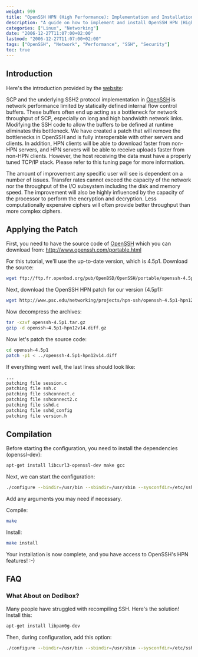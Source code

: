 ```yaml
---
weight: 999
title: "OpenSSH HPN (High Performance): Implementation and Installation"
description: "A guide on how to implement and install OpenSSH HPN (High Performance Enabled) which removes performance bottlenecks in standard OpenSSH."
categories: ["Linux", "Networking"]
date: "2006-12-27T11:07:00+02:00"
lastmod: "2006-12-27T11:07:00+02:00"
tags: ["OpenSSH", "Network", "Performance", "SSH", "Security"]
toc: true
---
```


## Introduction

Here's the introduction provided by the [website](https://www.psc.edu/networking/projects/hpn-ssh/):

SCP and the underlying SSH2 protocol implementation in [OpenSSH](https://www.openssh.com) is network performance limited by statically defined internal flow control buffers. These buffers often end up acting as a bottleneck for network throughput of SCP, especially on long and high bandwidth network links. Modifying the SSH code to allow the buffers to be defined at runtime eliminates this bottleneck. We have created a patch that will remove the bottlenecks in OpenSSH and is fully interoperable with other servers and clients. In addition, HPN clients will be able to download faster from non-HPN servers, and HPN servers will be able to receive uploads faster from non-HPN clients. However, the host receiving the data must have a properly tuned TCP/IP stack. Please refer to this tuning page for more information.

The amount of improvement any specific user will see is dependent on a number of issues. Transfer rates cannot exceed the capacity of the network nor the throughput of the I/O subsystem including the disk and memory speed. The improvement will also be highly influenced by the capacity of the processor to perform the encryption and decryption. Less computationally expensive ciphers will often provide better throughput than more complex ciphers.

## Applying the Patch

First, you need to have the source code of [OpenSSH](https://www.openssh.com) which you can download from: http://www.openssh.com/portable.html

For this tutorial, we'll use the up-to-date version, which is 4.5p1. Download the source:

```bash
wget ftp://ftp.fr.openbsd.org/pub/OpenBSD/OpenSSH/portable/openssh-4.5p1.tar.gz
```

Next, download the OpenSSH HPN patch for our version (4.5p1):

```bash
wget http://www.psc.edu/networking/projects/hpn-ssh/openssh-4.5p1-hpn12v14.diff.gz
```

Now decompress the archives:

```bash
tar -xzvf openssh-4.5p1.tar.gz
gzip -d openssh-4.5p1-hpn12v14.diff.gz
```

Now let's patch the source code:

```bash
cd openssh-4.5p1
patch -p1 < ../openssh-4.5p1-hpn12v14.diff
```

If everything went well, the last lines should look like:

```bash
...
patching file session.c
patching file ssh.c
patching file sshconnect.c
patching file sshconnect2.c
patching file sshd.c
patching file sshd_config
patching file version.h
```

## Compilation

Before starting the configuration, you need to install the dependencies (openssl-dev):

```bash
apt-get install libcurl3-openssl-dev make gcc
```

Next, we can start the configuration:

```bash
./configure --bindir=/usr/bin --sbindir=/usr/sbin --sysconfdir=/etc/ssh --with-md5-passwords
```

Add any arguments you may need if necessary.

Compile:

```bash
make
```

Install:

```bash
make install
```

Your installation is now complete, and you have access to OpenSSH's HPN features! :-)

## FAQ

### What About on Dedibox?

Many people have struggled with recompiling SSH. Here's the solution! Install this:

```bash
apt-get install libpam0g-dev
```

Then, during configuration, add this option:

```bash
./configure --bindir=/usr/bin --sbindir=/usr/sbin --sysconfdir=/etc/ssh --with-md5-passwords --with-pam
```
